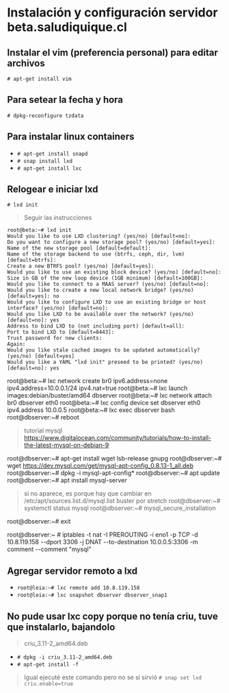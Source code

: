 # Instalación y configuración servidor beta.saludiquique.cl

## Instalar el vim (preferencia personal) para editar archivos
`# apt-get install vim`

## Para setear la fecha y hora
`# dpkg-reconfigure tzdata`

## Para instalar linux containers
- `# apt-get install snapd`
- `# snap install lxd`
- `# apt-get install lxc`

## Relogear e iniciar lxd
`# lxd init`
> Seguir las instrucciones
```
root@beta:~# lxd init
Would you like to use LXD clustering? (yes/no) [default=no]: 
Do you want to configure a new storage pool? (yes/no) [default=yes]: 
Name of the new storage pool [default=default]: 
Name of the storage backend to use (btrfs, ceph, dir, lvm) [default=btrfs]: 
Create a new BTRFS pool? (yes/no) [default=yes]: 
Would you like to use an existing block device? (yes/no) [default=no]: 
Size in GB of the new loop device (1GB minimum) [default=100GB]: 
Would you like to connect to a MAAS server? (yes/no) [default=no]: 
Would you like to create a new local network bridge? (yes/no) [default=yes]: no
Would you like to configure LXD to use an existing bridge or host interface? (yes/no) [default=no]: 
Would you like LXD to be available over the network? (yes/no) [default=no]: yes
Address to bind LXD to (not including port) [default=all]: 
Port to bind LXD to [default=8443]: 
Trust password for new clients: 
Again: 
Would you like stale cached images to be updated automatically? (yes/no) [default=yes] 
Would you like a YAML "lxd init" preseed to be printed? (yes/no) [default=no]: yes
```

root@beta:~# lxc network create br0 ipv6.address=none ipv4.address=10.0.0.1/24 ipv4.nat=true
root@beta:~# lxc launch images:debian/buster/amd64 dbserver
root@beta:~# lxc network attach br0 dbserver eth0
root@beta:~# lxc config device set dbserver eth0 ipv4.address 10.0.0.5
root@beta:~# lxc exec dbserver bash
root@dbserver:~# reboot


> tutorial mysql https://www.digitalocean.com/community/tutorials/how-to-install-the-latest-mysql-on-debian-9

root@dbserver:~# apt-get install wget lsb-release gnupg
root@dbserver:~# wget https://dev.mysql.com/get/mysql-apt-config_0.8.13-1_all.deb
root@dbserver:~# dpkg -i mysql-apt-config*
root@dbserver:~# apt update
root@dbserver:~# apt install mysql-server
>si no aparece, es porque hay que cambiar en /etc/apt/sources.list.d/mysql.list buster por stretch
root@dbserver:~# systemctl status mysql
root@dbserver:~# mysql_secure_installation

root@dbserver:~# exit

root@dbserver:~ # iptables -t nat -I PREROUTING -i eno1 -p TCP -d 10.8.119.158 --dport 3306 -j DNAT --to-destination 10.0.0.5:3306 -m comment --comment "mysql"

## Agregar servidor remoto a lxd
- `root@leia:~# lxc remote add 10.8.119.158`
- `root@leia:~# lxc snapshot dbserver dbserver_snap1`

## No pude usar lxc copy porque no tenía criu, tuve que instalarlo, bajandolo
> criu_3.11-2_amd64.deb
- `# dpkg -i criu_3.11-2_amd64.deb `
- `# apt-get install -f`

> Igual ejecuté este comando pero no se si sirvió
> `# snap set lxd criu.enable=true`

